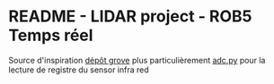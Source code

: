 # README - LIDAR project - ROB5 Temps réel

Source d'inspiration [dépôt grove](https://github.com/Seeed-Studio/grove.py) plus particulièrement [adc.py](https://github.com/Seeed-Studio/grove.py/blob/master/grove/adc.py) pour la lecture de registre du sensor infra red